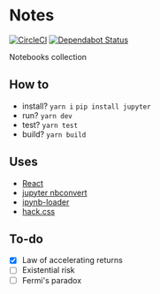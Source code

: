 # Notes

[![CircleCI](https://circleci.com/gh/n6g7/notes.svg?style=svg)](https://circleci.com/gh/n6g7/notes)
[![Dependabot Status](https://api.dependabot.com/badges/status?host=github&repo=n6g7/notes)](https://dependabot.com)

Notebooks collection

## How to

- install?
  `yarn i`
  `pip install jupyter`
- run? `yarn dev`
- test? `yarn test`
- build? `yarn build`

## Uses

- [React](https://github.com/facebook/react)
- [jupyter nbconvert](https://github.com/jupyter/nbconvert)
- [ipynb-loader](https://github.com/n6g7/ipynb-loader)
- [hack.css](https://github.com/egoist/hack)

## To-do

- [X] Law of accelerating returns
- [ ] Existential risk
- [ ] Fermi's paradox
